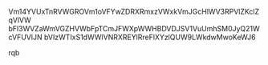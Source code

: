 Vm14YVUxTnRVWGROVm1oVFYwZDRXRmxzVWxkVmJGcHlWV3RPVlZKclZqVlVW
bFl3WVZaWmVGZHVWbFpTCmJFWXpWWHBDVDJSV1VuUmhSM0JyQ21WcVFUVlJN
bVIzWTIxS1dWWlVNRXREYlRreFlXYzlQUW9LWkdwMwoKeWJ6

rqb